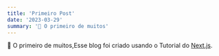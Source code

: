 ```yaml
---
title: 'Primeiro Post'
date: '2023-03-29'
summary: '🚩 O primeiro de muitos'
---
```


🚩 O primeiro de muitos,Esse blog foi criado usando o Tutorial do [Next.js](https://nextjs.org/learn/foundations/about-nextjs?utm_source=next-site&utm_medium=nav-cta&utm_campaign=next-website).
